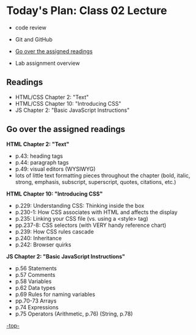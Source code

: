 <a id="top"></a>
# Today's Plan: Class 02 Lecture

- code review

- Git and GitHub

- [Go over the assigned readings](#readings)

- Lab assignment overview


## Readings

- HTML/CSS Chapter 2: "Text"
- HTML/CSS Chapter 10: "Introducing CSS"
- JS Chapter 2: "Basic JavaScript Instructions"

<a id="readings"></a>
## Go over the assigned readings

**HTML Chapter 2: "Text"**

- p.43: heading tags
- p.44: paragraph tags
- p.49: visual editors (WYSIWYG)
- lots of little text formatting pieces throughout the chapter (bold, italic, strong, emphasis, subscript, superscript, quotes, citations, etc.)

**HTML Chapter 10: "Introducing CSS"**

- p.229: Understanding CSS: Thinking inside the box
- p.230-1: How CSS associates with HTML and affects the display
- p.235: Linking your CSS file (vs. using a \<style> tag)
- pp.237-8: CSS selectors (with VERY handy reference chart)
- p.239: How CSS rules cascade
- p.240: Inheritance
- p.242: Browser quirks

**JS Chapter 2: "Basic JavaScript Instructions"**

- p.56 	Statements
- p.57 	Comments
- p.58 	Variables
- p.62 	Data types
- p.69 	Rules for naming variables
- pp.70-73 	Arrays
- p.74 	Expressions
- p.75 	Operators (Arithmetic, p.76) (String, p.78)

[-top-](#top)
